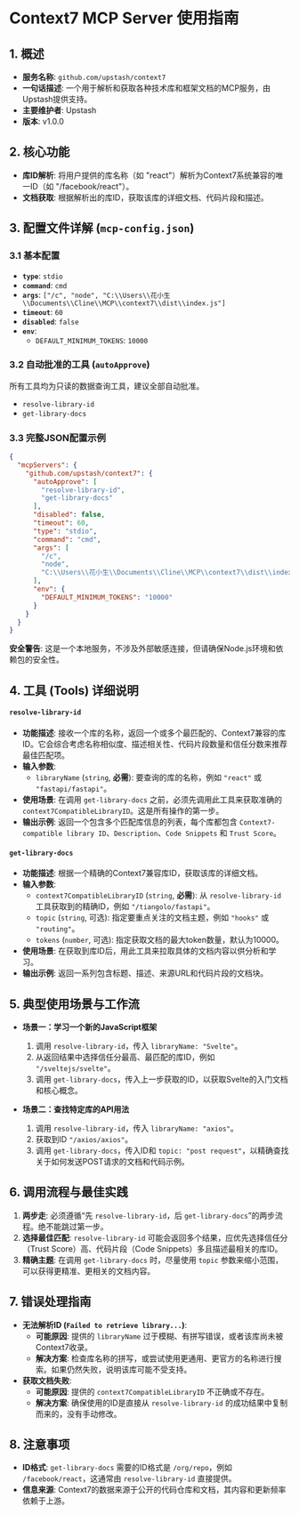 # Context7 MCP Server 使用指南

## 1. 概述

- **服务名称**: `github.com/upstash/context7`
- **一句话描述**: 一个用于解析和获取各种技术库和框架文档的MCP服务，由Upstash提供支持。
- **主要维护者**: Upstash
- **版本**: v1.0.0

## 2. 核心功能

- **库ID解析**: 将用户提供的库名称（如 "react"）解析为Context7系统兼容的唯一ID（如 "/facebook/react"）。
- **文档获取**: 根据解析出的库ID，获取该库的详细文档、代码片段和描述。

## 3. 配置文件详解 (`mcp-config.json`)

### 3.1 基本配置

- **`type`**: `stdio`
- **`command`**: `cmd`
- **`args`**: `["/c", "node", "C:\\Users\\花小生\\Documents\\Cline\\MCP\\context7\\dist\\index.js"]`
- **`timeout`**: `60`
- **`disabled`**: `false`
- **`env`**:
  - `DEFAULT_MINIMUM_TOKENS`: `10000`

### 3.2 自动批准的工具 (`autoApprove`)

所有工具均为只读的数据查询工具，建议全部自动批准。
- `resolve-library-id`
- `get-library-docs`

### 3.3 完整JSON配置示例

```json
{
  "mcpServers": {
    "github.com/upstash/context7": {
      "autoApprove": [
        "resolve-library-id",
        "get-library-docs"
      ],
      "disabled": false,
      "timeout": 60,
      "type": "stdio",
      "command": "cmd",
      "args": [
        "/c",
        "node",
        "C:\\Users\\花小生\\Documents\\Cline\\MCP\\context7\\dist\\index.js"
      ],
      "env": {
        "DEFAULT_MINIMUM_TOKENS": "10000"
      }
    }
  }
}
```
**安全警告**: 这是一个本地服务，不涉及外部敏感连接，但请确保Node.js环境和依赖包的安全性。

## 4. 工具 (Tools) 详细说明

#### **`resolve-library-id`**

- **功能描述**: 接收一个库的名称，返回一个或多个最匹配的、Context7兼容的库ID。它会综合考虑名称相似度、描述相关性、代码片段数量和信任分数来推荐最佳匹配项。
- **输入参数**:
  - `libraryName` (`string`, **必需**): 要查询的库的名称，例如 `"react"` 或 `"fastapi/fastapi"`。
- **使用场景**: 在调用 `get-library-docs` 之前，必须先调用此工具来获取准确的 `context7CompatibleLibraryID`。这是所有操作的第一步。
- **输出示例**: 返回一个包含多个匹配库信息的列表，每个库都包含 `Context7-compatible library ID`、`Description`、`Code Snippets` 和 `Trust Score`。

#### **`get-library-docs`**

- **功能描述**: 根据一个精确的Context7兼容库ID，获取该库的详细文档。
- **输入参数**:
  - `context7CompatibleLibraryID` (`string`, **必需**): 从 `resolve-library-id` 工具获取到的精确ID，例如 `"/tiangolo/fastapi"`。
  - `topic` (`string`, 可选): 指定要重点关注的文档主题，例如 `"hooks"` 或 `"routing"`。
  - `tokens` (`number`, 可选): 指定获取文档的最大token数量，默认为10000。
- **使用场景**: 在获取到库ID后，用此工具来拉取具体的文档内容以供分析和学习。
- **输出示例**: 返回一系列包含标题、描述、来源URL和代码片段的文档块。

## 5. 典型使用场景与工作流

- **场景一：学习一个新的JavaScript框架**
  1.  调用 `resolve-library-id`，传入 `libraryName: "Svelte"`。
  2.  从返回结果中选择信任分最高、最匹配的库ID，例如 `"/sveltejs/svelte"`。
  3.  调用 `get-library-docs`，传入上一步获取的ID，以获取Svelte的入门文档和核心概念。

- **场景二：查找特定库的API用法**
  1.  调用 `resolve-library-id`，传入 `libraryName: "axios"`。
  2.  获取到ID `"/axios/axios"`。
  3.  调用 `get-library-docs`，传入ID和 `topic: "post request"`，以精确查找关于如何发送POST请求的文档和代码示例。

## 6. 调用流程与最佳实践

1.  **两步走**: 必须遵循“先 `resolve-library-id`，后 `get-library-docs`”的两步流程。绝不能跳过第一步。
2.  **选择最佳匹配**: `resolve-library-id` 可能会返回多个结果，应优先选择信任分（Trust Score）高、代码片段（Code Snippets）多且描述最相关的库ID。
3.  **精确主题**: 在调用 `get-library-docs` 时，尽量使用 `topic` 参数来缩小范围，可以获得更精准、更相关的文档内容。

## 7. 错误处理指南

- **无法解析ID (`Failed to retrieve library...`)**:
  - **可能原因**: 提供的 `libraryName` 过于模糊、有拼写错误，或者该库尚未被Context7收录。
  - **解决方案**: 检查库名称的拼写，或尝试使用更通用、更官方的名称进行搜索。如果仍然失败，说明该库可能不受支持。
- **获取文档失败**:
  - **可能原因**: 提供的 `context7CompatibleLibraryID` 不正确或不存在。
  - **解决方案**: 确保使用的ID是直接从 `resolve-library-id` 的成功结果中复制而来的，没有手动修改。

## 8. 注意事项

- **ID格式**: `get-library-docs` 需要的ID格式是 `/org/repo`，例如 `/facebook/react`，这通常由 `resolve-library-id` 直接提供。
- **信息来源**: Context7的数据来源于公开的代码仓库和文档，其内容和更新频率依赖于上游。
